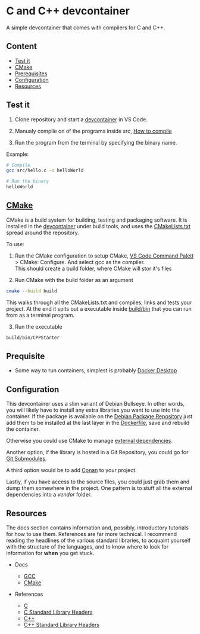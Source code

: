# C and C++ devcontainer

A simple devcontainer that comes with compilers for C and C++.

## Content

- [Test it](#test-it)
- [CMake](#cmake)
- [Prerequisites](#prequisite)
- [Configuration](#prequisite)
- [Resources](#resources)

## Test it

1. Clone repository and start a [devcontainer](https://code.visualstudio.com/docs/devcontainers/tutorial) in VS Code.

2. Manualy compile on of the programs inside *src*, [How to compile](docs/Compilers.md)

3. Run the program from the terminal by specifying the binary name.

Example:
```sh
# Compile
gcc src/hello.c -o helloWorld

# Run the binary
helloWorld
```

## [CMake](https://cmake.org/)

CMake is a build system for building, testing and packaging software. It is installed in the [devcontainer](.devcontainer/Dockerfile) under build tools, and uses the [CMakeLists.txt](CMakeLists.txt) spread around the repository.

To use:
1. Run the CMake configuration to setup CMake, [VS Code Command Palett](https://code.visualstudio.com/api/ux-guidelines/command-palette) > CMake: Configure. And select gcc as the compiler. <br>
This should create a build folder, where CMake will stor it's files

2. Run CMake with the build folder as an argument
```sh
cmake --build build
```
This walks through all the CMakeLists.txt and compiles, links and tests your project. At the end it spits out a executable inside [build/bin](build/bin/) that you can run from as a terminal program.

3. Run the executable
```sh
build/bin/CPPStarter
````

## Prequisite

- Some way to run containers, simplest is probably [Docker Desktop](https://www.docker.com/products/docker-desktop/)

## Configuration

This devcontainer uses a slim variant of Debian Bullseye. In other words, you will likely have to install any extra libraries you want to use into the container. If the package is available on the [Debian Package Repository](https://www.debian.org/distrib/packages) just add them to be installed at the last layer in the [Dockerfile](.devcontainer/Dockerfile), save and rebuild the container.

Otherwise you could use CMake to manage [external dependencies](https://cmake.org/cmake/help/latest/module/ExternalProject.html).

Another option, if the library is hosted in a Git Repository, you could go for [Git Submodules](https://lchsk.com/how-to-use-git-submodules-and-cmake-to-install-c-libraries).

A third option would be to add [Conan](https://conan.io/) to your project.

Lastly, if you have access to the source files, you could just grab them and dump them somewhere in the project. One pattern is to stuff all the external dependencies into a *vendor* folder.

## Resources

The docs section contains information and, possibly, introductory tutorials for how to use them.
References are far more technical. I recommend reading the headlines of the various standard libraries, to acquaint yourself with the structure of the languages, and to know where to look for information for **when** you get stuck.

- Docs
  - [GCC](https://gcc.gnu.org/onlinedocs/)
  - [CMake](https://cmake.org/documentation/)

- References
  - [C](https://en.cppreference.com/w/c)
  - [C Standard Library Headers](https://en.cppreference.com/w/c/header)
  - [C++](https://en.cppreference.com/w/cpp)
  - [C++ Standard Library Headers](https://en.cppreference.com/w/cpp/header)